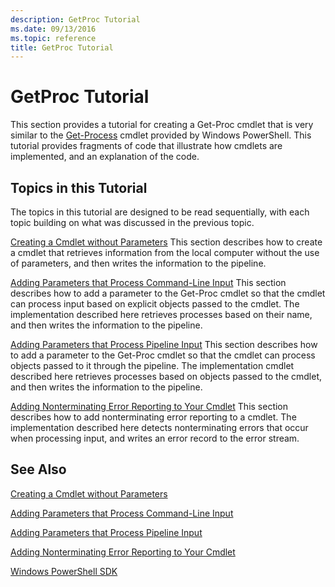 ```yaml
---
description: GetProc Tutorial
ms.date: 09/13/2016
ms.topic: reference
title: GetProc Tutorial
---
```

# GetProc Tutorial

This section provides a tutorial for creating a Get-Proc cmdlet that is very similar to the [Get-Process](/powershell/module/Microsoft.PowerShell.Management/Get-Process) cmdlet provided by Windows PowerShell. This tutorial provides fragments of code that illustrate how cmdlets are implemented, and an explanation of the code.

## Topics in this Tutorial

The topics in this tutorial are designed to be read sequentially, with each topic building on what was discussed in the previous topic.

[Creating a Cmdlet without Parameters](./creating-a-cmdlet-without-parameters.md)
This section describes how to create a cmdlet that retrieves information from the local computer without the use of parameters, and then writes the information to the pipeline.

[Adding Parameters that Process Command-Line Input](./adding-parameters-that-process-command-line-input.md)
This section describes how to add a parameter to the Get-Proc cmdlet so that the cmdlet can process input based on explicit objects passed to the cmdlet. The implementation described here retrieves processes based on their name, and then writes the information to the pipeline.

[Adding Parameters that Process Pipeline Input](./adding-parameters-that-process-pipeline-input.md)
This section describes how to add a parameter to the Get-Proc cmdlet so that the cmdlet can process objects passed to it through the pipeline. The implementation cmdlet described here retrieves processes based on objects passed to the cmdlet, and then writes the information to the pipeline.

[Adding Nonterminating Error Reporting to Your Cmdlet](./adding-non-terminating-error-reporting-to-your-cmdlet.md)
This section describes how to add nonterminating error reporting to a cmdlet. The implementation described here detects nonterminating errors that occur when processing input, and writes an error record to the error stream.

## See Also

[Creating a Cmdlet without Parameters](./creating-a-cmdlet-without-parameters.md)

[Adding Parameters that Process Command-Line Input](./adding-parameters-that-process-command-line-input.md)

[Adding Parameters that Process Pipeline Input](./adding-parameters-that-process-pipeline-input.md)

[Adding Nonterminating Error Reporting to Your Cmdlet](./adding-non-terminating-error-reporting-to-your-cmdlet.md)

[Windows PowerShell SDK](../windows-powershell-reference.md)
